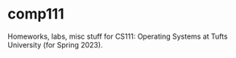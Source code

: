 # comp111
 
Homeworks, labs, misc stuff for CS111: Operating Systems at Tufts University (for Spring 2023). 
